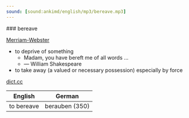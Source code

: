 ```yaml
---
sound: [sound:ankimd/english/mp3/bereave.mp3]
---
```


\### bereave

[Merriam-Webster](https://www.merriam-webster.com/dictionary/bereave)

- to deprive of something
    - Madam, you have bereft me of all words …
    - — William Shakespeare
- to take away (a valued or necessary possession) especially by force

[dict.cc](https://www.dict.cc/bereave)

| English        | German       |
| -------------- | ------------ |
| to bereave | berauben (350) |
